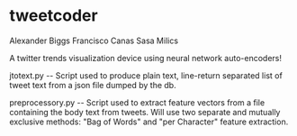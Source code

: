 tweetcoder
==========

Alexander Biggs
Francisco Canas
Sasa Milics

A twitter trends visualization device using neural network auto-encoders!

jtotext.py -- Script used to produce plain text, line-return separated list of tweet text from a json file dumped by the db.

preprocessory.py -- Script used to extract feature vectors from a file containing the body text from tweets. Will use two separate and mutually exclusive methods: "Bag of Words" and "per Character" feature extraction. 
